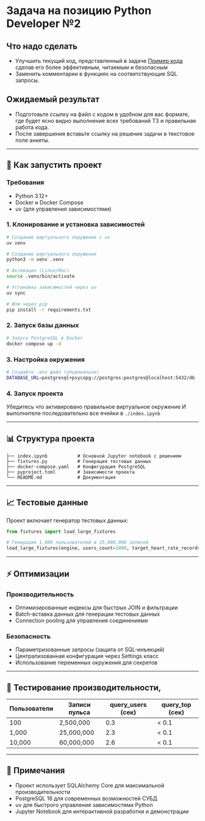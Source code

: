 # Задача на позицию Python Developer №2

## Что надо сделать
* Улучшить текущий код, представленный в задаче [Пример кода](https://gist.github.com/test-task1/d54109f220a52963b2450c0c5075aeac) сделав его более эффективным, читаемым и безопасным
* Заменить комментарии в функциях на соответствующие SQL запросы.

## Ожидаемый результат
* Подготовьте ссылку на файл с кодом в удобном для вас формате, где будет ясно видно выполнение всех требований ТЗ и правильная работа кода.
* После завершения вставьте ссылку на решение задачи в текстовое поле анкеты.

---

## 🚀 Как запустить проект

### Требования
- Python 3.12+
- Docker и Docker Compose
- uv (для управления зависимостями)

### 1. Клонирование и установка зависимостей

```bash
# Создание виртуального окружения с uv
uv venv

# Создание виртуального окружения
python3 -m venv .venv

# Активация (Linux/Mac)
source .venv/bin/activate

# Установка зависимостей через uv
uv sync

# Или через pip
pip install -r requirements.txt
```

### 2. Запуск базы данных

```bash
# Запуск PostgreSQL в Docker
docker compose up -d
```

### 3. Настройка окружения

```bash
# Создайте .env файл (опционально)
DATABASE_URL=postgresql+psycopg://postgres:postgres@localhost:5432/db
```

### 4. Запуск проекта
Убедитесь что активировано правильное виртуальное окружение
И выполнителе последовательно все ячейки в `./index.ipynb`

---

## 📊 Структура проекта

```
├── index.ipynb           # Основной Jupyter notebook с решением
├── fixtures.py           # Генерация тестовых данных
├── docker-compose.yaml   # Конфигурация PostgreSQL
├── pyproject.toml        # Зависимости проекта
└── README.md             # Документация
```
---
## 📈 Тестовые данные

Проект включает генератор тестовых данных:

```python
from fixtures import load_large_fixtures

# Генерация 1,000 пользователей и 25,000,000 записей
load_large_fixtures(engine, users_count=1000, target_heart_rate_records=25000000)
```

---


## ⚡ Оптимизации

### Производительность
- Оптимизированные индексы для быстрых JOIN и фильтрации
- Batch-вставка данных для генерации тестовых данных
- Connection pooling для управления соединениями

### Безопасность
- Параметризованные запросы (защита от SQL-инъекций)
- Централизованная конфигурация через Settings класс
- Использование переменных окружения для секретов


---

## 🧪 Тестирование производительности, 

| Пользователи | Записи пульса | query_users (сек) | query_top (сек) |
|-------------|---------------|-------------------|-----------------|
| 100         | 2,500,000     | 0.3               | < 0.1           |
| 1,000       | 25,000,000    | 2.3               | < 0.1           |
| 10,000      | 60,000,000    | 2.6               | < 0.1           |

---

## 📝 Примечания

- Проект использует SQLAlchemy Core для максимальной производительности
- PostgreSQL 16 для современных возможностей СУБД
- uv для быстрого управления зависимостями Python
- Jupyter Notebook для интерактивной разработки и демонстрации